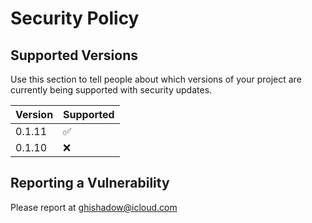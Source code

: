 # Security Policy

## Supported Versions

Use this section to tell people about which versions of your project are
currently being supported with security updates.

| Version | Supported          |
| ------- | ------------------ |
| 0.1.11   | :white_check_mark: |
| 0.1.10   | :x:                |

## Reporting a Vulnerability

Please report at ghishadow@icloud.com

